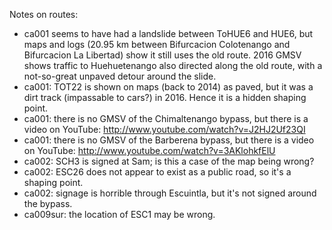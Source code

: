 Notes on routes:
* ca001 seems to have had a landslide between ToHUE6 and HUE6, but maps and logs (20.95 km between Bifurcacion Colotenango and Bifurcacion La Libertad) show it still uses the old route. 2016 GMSV shows traffic to Huehuetenango also directed along the old route, with a not-so-great unpaved detour around the slide.
* ca001: TOT22 is shown on maps (back to 2014) as paved, but it was a dirt track (impassable to cars?) in 2016. Hence it is a hidden shaping point.
* ca001: there is no GMSV of the Chimaltenango bypass, but there is a video on YouTube: http://www.youtube.com/watch?v=J2HJ2Uf23QI
* ca001: there is no GMSV of the Barberena bypass, but there is a video on YouTube: http://www.youtube.com/watch?v=3AKlohkfElU
* ca002: SCH3 is signed at Sam; is this a case of the map being wrong?
* ca002: ESC26 does not appear to exist as a public road, so it's a shaping point.
* ca002: signage is horrible through Escuintla, but it's not signed around the bypass.
* ca009sur: the location of ESC1 may be wrong.
